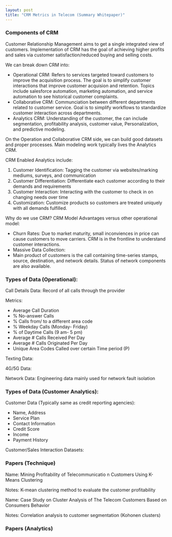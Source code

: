 ```yaml
---
layout: post
title: "CRM Metrics in Telecom (Summary Whitepaper)"
---
```


### Components of CRM

Customer Relationship Management aims to get a single integrated view of customers. Implementation of CRM has the goal of achieving higher profits and sales via customer satisfaction/reduced buying and selling costs. 

We can break down CRM into:

* Operational CRM: Refers to services targeted toward customers to improve the acquisition process. The goal is to simplify customer interactions that improve customer acquision and retention. Topics include salesforce automation, marketing automation, and service automation to see historical customer complaints.
* Collaborative CRM: Communciation between different departments related to customer service. Goal is to simplify workflows to standardize customer interaction across departments. 
* Analytics CRM: Understanding of the customer, the can include segmentation, profitability analysis, customer value, Personalization, and predictive modeling. 

On the Operation and Collaborative CRM side, we can build good datasets and proper processes. Main modeling work typically lives the Analytics CRM. 

CRM Enabled Analytics include:

1. Customer Identification: Tagging the customer via websites/marking mediums, surveys, and communication
2. Customer Differentiation: Differentiate each customer according to their demands and requirements
3. Customer Interaction: Interacting with the customer to check in on changing needs over time
4. Customization: Customize products so customers are treated uniquely with all demands fulfilled.

Why do we use CRM? 
CRM Model Advantages versus other operational model:

*  Churn Rates: Due to market maturity, small inconviences in price can cause customers to move carriers. CRM is in the frontline to understand customer interactions.
* Massive Data Collection: 
* Main product of customers is the call containing time-series stamps, source, destination, and network details. Status of network components are also available. 

### Types of Data (Operational):

Call Details Data: Record of all calls through the provider

Metrics:
 * Average Call Duration
 * % No-answer Calls
 * % Calls from/ to a different area code
 * % Weekday Calls (Monday- Friday)
 * % of Daytime Calls (9 am- 5 pm)
 * Average # Calls Received Per Day
 * Average # Calls Originated Per Day
 * Unique Area Codes Called over certain Time period (P)

Texting Data: 

4G/5G Data:

Network Data:
  Engineering data mainly used for network fault isolation
 
  
### Types of Data (Customer Analytics):

Customer Data (Typically same as credit reporting agencies):
  * Name, Address
  * Service Plan
  * Contact Information
  * Credit Score
  * Income
  * Payment History

Customer/Sales Interaction Datasets: 
  
### Papers (Technique) 

Name: Mining
Profitability of
Telecommunicatio
n Customers
Using K-Means
Clustering  

Notes: K-mean
clustering method
 to evaluate
the customer
profitability   

Name: Case Study on
Cluster Analysis
of The Telecom
Customers Based
on Consumers
Behavior

Notes: Correlation analysis to customer segmentation (Kohonen clusters)

### Papers (Analytics) 



 
  


